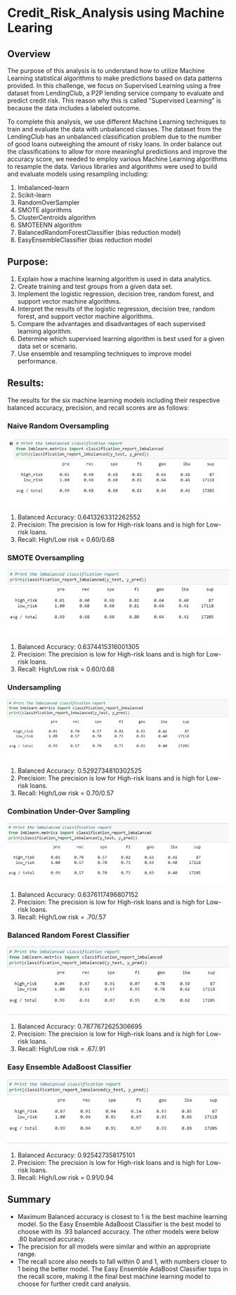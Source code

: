 # Credit_Risk_Analysis using Machine Learing

## Overview
The purpose of this analysis is to understand how to utilize Machine Learning statistical algorithms to make predictions based on data patterns provided. In this challenge, we focus on Supervised Learning using a free dataset from LendingClub, a P2P lending service company to evaluate and predict credit risk. This reason why this is called "Supervised Learning" is because the data includes a labeled outcome.

To complete this analysis, we use different Machine Learning techniques to train and evaluate the data with unbalanced classes. The dataset from the LendingClub has an unbalanced classification problem due to the number of good loans outweighing the amount of risky loans. In order balance out the classifications to allow for more meaningful predictions and improve the accuracy score, we needed to employ various Machine Learning algorithms to resample the data. Various libraries and algorithms were used to build and evaluate models using resampling including:
1. Imbalanced-learn
2. Scikit-learn
3. RandomOverSampler
4. SMOTE algorithms
5. ClusterCentroids algorithm
6. SMOTEENN algorithm
7. BalancedRandomForestClassifier (bias reduction model)
8. EasyEnsembleClassifier (bias reduction model

## Purpose: 
1. Explain how a machine learning algorithm is used in data analytics.
2. Create training and test groups from a given data set.
3. Implement the logistic regression, decision tree, random forest, and support vector machine algorithms.
4. Interpret the results of the logistic regression, decision tree, random forest, and support vector machine algorithms.
5. Compare the advantages and disadvantages of each supervised learning algorithm.
6. Determine which supervised learning algorithm is best used for a given data set or scenario.
7. Use ensemble and resampling techniques to improve model performance.

## Results:
The results for the six machine learning models including their respective balanced accuracy, precision, and recall scores are as follows:      

### Naive Random Oversampling
![Naive Random Oversampling](https://github.com/ashwinihegde28/Credit_Risk_Analysis/blob/main/images/NaiveIRandomOversampling.PNG)     
1. Balanced Accuracy: 0.6413263312262552
2. Precision: The precision is low for High-risk loans and is high for Low-risk loans.
3. Recall: High/Low risk = 0.60/0.68

### SMOTE Oversampling
![SMOTE Oversampling](https://github.com/ashwinihegde28/Credit_Risk_Analysis/blob/main/images/SMOTEOversampling.PNG)     
1. Balanced Accuracy: 0.6374415316001305
2. Precision: The precision is low for High-risk loans and is high for Low-risk loans.
3. Recall: High/Low risk = 0.60/0.68

### Undersampling
![Undersampling](https://github.com/ashwinihegde28/Credit_Risk_Analysis/blob/main/images/Undersampling.PNG)     
1. Balanced Accuracy: 0.5292734810302525
2. Precision:  The precision is low for High-risk loans and is high for Low-risk loans.
3. Recall: High/Low risk = 0.70/0.57

### Combination Under-Over Sampling
![Combination Under-Over Sampling](https://github.com/ashwinihegde28/Credit_Risk_Analysis/blob/main/images/Combination(Over%20and%20Under)Sampling.PNG)     
1. Balanced Accuracy: 0.6376117496807152
2. Precision: The precision is low for High-risk loans and is high for Low-risk loans.
3. Recall: High/Low risk = .70/.57

### Balanced Random Forest Classifier
![BalancedRandomForestClassifier](https://github.com/ashwinihegde28/Credit_Risk_Analysis/blob/main/images/BalancedRandomForestClassifier.PNG)  
1. Balanced Accuracy: 0.7877672625306695
2. Precision: The precision is low for High-risk loans and is high for Low-risk loans.
3. Recall: High/Low risk = .67/.91

### Easy Ensemble AdaBoost Classifier
![Easy Ensemble AdaBoost Classifier](https://github.com/ashwinihegde28/Credit_Risk_Analysis/blob/main/images/EasyEnsembleClassifier.PNG)
1. Balanced Accuracy: 0.925427358175101
2. Precision: The precision is low for High-risk loans and is high for Low-risk loans.
3. Recall: High/Low risk =  0.91/0.94


## Summary
- Maximum Balanced accuracy is closest to 1 is the best machine learning model. So the Easy Ensemble AdaBoost Classifier is the best model to choose with its .93 balanced accuracy. The other models were below .80 balanced accuracy. 
- The precision for all models were similar and within an appropriate range. 
- The recall score also needs to fall within 0 and 1, with numbers closer to 1 being the better model. The Easy Ensemble AdaBoost Classifier tops in the recall score, making it the final best machine learning model to choose for further credit card analysis.




